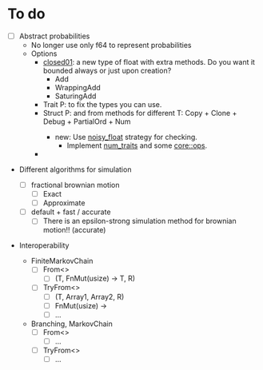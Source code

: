 # To do

- [ ] Abstract probabilities
  - No longer use only f64 to represent probabilities	
  - Options
    - [closed01](https://crates.io/crates/closed01): a new type of float with extra methods. Do you want it bounded always or just upon creation?
      - Add
      - WrappingAdd
      - SaturingAdd
    - Trait P: to fix the types you can use.
    - Struct P<T>: and from methods for different T: Copy + Clone + Debug + PartialOrd + Num
      - new: Use [noisy_float](https://crates.io/crates/noisy_float) strategy for checking.
        - Implement [num_traits](https://docs.rs/num-traits/0.2.12/num_traits/index.html) and some [core::ops](https://doc.rust-lang.org/nightly/core/ops/index.html).
    -  
  
- Different algorithms for simulation
  - [ ] fractional brownian motion
    - [ ] Exact
    - [ ] Approximate
  - [ ] default + fast / accurate
    - [ ] There is an epsilon-strong simulation method for brownian motion!! (accurate)
  
- Interoperability

  - FiniteMarkovChain
    - [ ] From<>
      - [ ] (T, FnMut(usize) -> T, R)
    - [ ] TryFrom<>
      - [ ] (T, Array1<T>, Array2<T>, R)
      - [ ] FnMut(usize) -> 
      - [ ] ... 
  - Branching, MarkovChain
    - [ ] From<>
      - [ ] ... 
    - [ ] TryFrom<>
      - [ ] ...  

